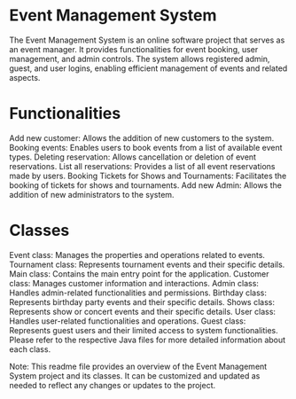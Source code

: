 # Event Management System
The Event Management System is an online software project that serves as an event manager. It provides functionalities for event booking, user management, and admin controls. The system allows registered admin, guest, and user logins, enabling efficient management of events and related aspects.

# Functionalities
Add new customer: Allows the addition of new customers to the system.
Booking events: Enables users to book events from a list of available event types.
Deleting reservation: Allows cancellation or deletion of event reservations.
List all reservations: Provides a list of all event reservations made by users.
Booking Tickets for Shows and Tournaments: Facilitates the booking of tickets for shows and tournaments.
Add new Admin: Allows the addition of new administrators to the system.
# Classes
Event class: Manages the properties and operations related to events.
Tournament class: Represents tournament events and their specific details.
Main class: Contains the main entry point for the application.
Customer class: Manages customer information and interactions.
Admin class: Handles admin-related functionalities and permissions.
Birthday class: Represents birthday party events and their specific details.
Shows class: Represents show or concert events and their specific details.
User class: Handles user-related functionalities and operations.
Guest class: Represents guest users and their limited access to system functionalities.
Please refer to the respective Java files for more detailed information about each class.

Note: This readme file provides an overview of the Event Management System project and its classes. It can be customized and updated as needed to reflect any changes or updates to the project.
